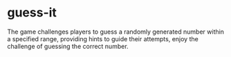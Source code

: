 # guess-it
The game challenges players to guess a randomly generated number within a specified range, providing hints to guide their attempts, enjoy the challenge of guessing the correct number.
